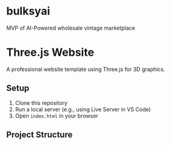 # bulksyai
MVP of AI-Powered wholesale vintage marketplace 

# Three.js Website

A professional website template using Three.js for 3D graphics.

## Setup
1. Clone this repository
2. Run a local server (e.g., using Live Server in VS Code)
3. Open `index.html` in your browser

## Project Structure 
